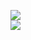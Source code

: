 [![](https://img.shields.io/badge/Made%20With-Github%20Spray-lightgrey.svg?style=for-the-badge&logo=github)](https://github.com/Annihil/github-spray#8514)  
[![](https://i.imgur.com/2DrTn0Z.gif)](https://github.com/Annihil/github-spray)